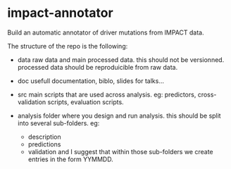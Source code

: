 # impact-annotator

Build an automatic annotator of driver mutations from IMPACT data.

The structure of the repo is the following:

- data
raw data and main processed data.
this should not be versionned.
processed data should be reproduicible from raw data.

- doc
usefull documentation, biblo, slides for talks...

- src
main scripts that are used across analysis.
eg: predictors, cross-validation scripts, evaluation scripts.

- analysis
folder where you design and run analysis.
this should be split into several sub-folders.
eg:
	- description
	- predictions
	- validation
and I suggest that within those sub-folders we create entries in the form YYMMDD.
